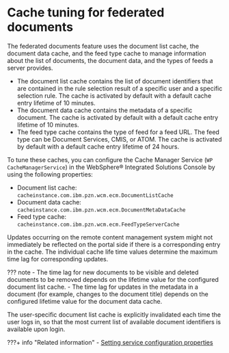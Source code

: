 # Cache tuning for federated documents

The federated documents feature uses the document list cache, the document data cache, and the feed type cache to manage information about the list of documents, the document data, and the types of feeds a server provides.

-   The document list cache contains the list of document identifiers that are contained in the rule selection result of a specific user and a specific selection rule. The cache is activated by default with a default cache entry lifetime of 10 minutes.
-   The document data cache contains the metadata of a specific document. The cache is activated by default with a default cache entry lifetime of 10 minutes.
-   The feed type cache contains the type of feed for a feed URL. The feed type can be Document Services, CMIS, or ATOM. The cache is activated by default with a default cache entry lifetime of 24 hours.

To tune these caches, you can configure the Cache Manager Service \(`WP CacheManagerService`\) in the WebSphere® Integrated Solutions Console by using the following properties:

-   Document list cache: `cacheinstance.com.ibm.pzn.wcm.ecm.DocumentListCache`
-   Document data cache: `cacheinstance.com.ibm.pzn.wcm.ecm.DocumentMetaDataCache`
-   Feed type cache: `cacheinstance.com.ibm.pzn.wcm.ecm.FeedTypeServerCache`

Updates occurring on the remote content management system might not immediately be reflected on the portal side if there is a corresponding entry in the cache. The individual cache life time values determine the maximum time lag for corresponding updates.

??? note
    -   The time lag for new documents to be visible and deleted documents to be removed depends on the lifetime value for the configured document list cache.
    -   The time lag for updates in the metadata in a document \(for example, changes to the document title\) depends on the configured lifetime value for the document data cache.

The user-specific document list cache is explicitly invalidated each time the user logs in, so that the most current list of available document identifiers is available upon login.


???+ info "Related information"
    - [Setting service configuration properties](../../../../deploy_dx/manage/config_portal_behavior/service_config_properties/index.md)


